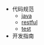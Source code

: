 - 代码规范
    - [java](style/java)
    - [restful](style/restful)
    - [test](style/test)
- 开发指南
    <!-- - [命名宝典](doc/naming) -->
